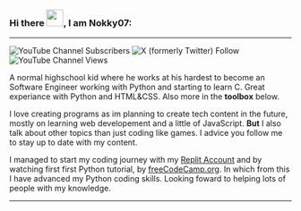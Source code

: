 ### Hi there <img src="https://raw.githubusercontent.com/nixin72/nixin72/master/wave.gif" width="30px">, I am Nokky07:

---

![YouTube Channel Subscribers](https://img.shields.io/youtube/channel/subscribers/UCzzGpscAqcUi10T4u-sWyyg?style=social&label=YouTube%20Subscribers) ![X (formerly Twitter) Follow](https://img.shields.io/twitter/follow/NokkyMc?style=social) ![YouTube Channel Views](https://img.shields.io/youtube/channel/views/UCzzGpscAqcUi10T4u-sWyyg)

A normal highschool kid where he works at his hardest to become an Software Engineer working with Python and starting to learn C. Great experiance with Python and HTML&CSS. Also more in the **toolbox** below.

I love creating programs as im planning to create tech content in the future, mostly on learning web developement and a little of JavaScript. **But** I also talk about other topics than just coding like games. I advice you follow me to stay up to date with my content.

I managed to start my coding journey with my [Replit Account](https://replit.com/@Nokky07) and by watching first first Python tutorial, by [freeCodeCamp.org](https://www.youtube.com/watch?v=rfscVS0vtbw). In which from this I have advanced my Python coding skills. Looking foward to helping lots of people with my knowledge.

---


<!--
**Nokky07/Nokky07** is a ✨ _special_ ✨ repository because its `README.md` (this file) appears on your GitHub profile.

Here are some ideas to get you started:

- 🔭 I’m currently working on ...
- 🌱 I’m currently learning ...
- 👯 I’m looking to collaborate on ...
- 🤔 I’m looking for help with ...
- 💬 Ask me about ...
- 📫 How to reach me: ...
- 😄 Pronouns: ...
- ⚡ Fun fact: ...
-->

